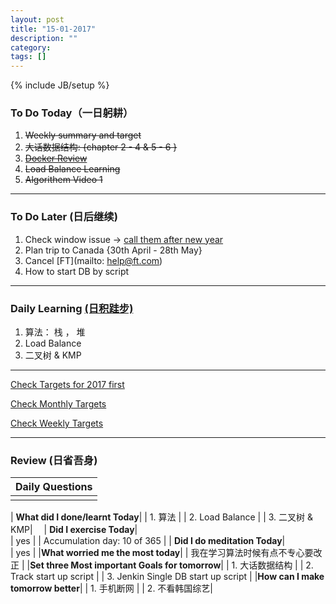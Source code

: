 ```yaml
---
layout: post
title: "15-01-2017"
description: ""
category: 
tags: []
---
```

{% include JB/setup %}

### To Do Today（一日躬耕）

1. <s>Weekly summary and target</s>
2. <s>大话数据结构: {chapter 2 - 4 & 5 - 6 }</s>                          
3. <s>[Docker Review](https://github.com/wsargent/docker-cheat-sheet)</s>
4. <s>Load Balance Learning</s>  
5. <s>Algorithem Video 1 </s> 

---

### To Do Later (日后继续) 

1. Check window issue -> [call them after new year](http://neil526.tripod.com/) 
2. Plan trip to Canada  {30th April - 28th May}
3. Cancel [FT](mailto: help@ft.com)
4. How to start DB by script 

---

### Daily Learning [(日积跬步)](https://yitianxu.github.io/2017/01/05/learning-summary)

1. 算法： 栈 ， 堆  
2. Load Balance 
3. 二叉树 &  KMP 　

---

[Check Targets for 2017 first](https://yitianxu.github.io/2016/12/30/resolution-for-2017)

[Check Monthly Targets](https://yitianxu.github.io/pages/monthly%20targets/Monthly)

[Check Weekly Targets](https://yitianxu.github.io/pages/weekly%20targets/Weekly%20Targets) 

---

### Review (日省吾身)

| Daily Questions                   |                                           
|:----------------------------------|
|                                   |

| **What did I done/learnt Today**| 
| 1. 算法 |
| 2. Load Balance |
| 3. 二叉树 &  KMP|　
| **Did I exercise Today**|          
|  yes   |
| Accumulation day: 10 of 365   |
| **Did I do meditation Today**|          
|  yes   |
|**What worried me the most today**|
| 我在学习算法时候有点不专心要改正                               |
|**Set three Most important Goals for tomorrow**|
| 1. 大话数据结构 |
| 2. Track start up script |
| 3. Jenkin Single DB start up script    |
|**How can I make tomorrow better**|
| 1. 手机断网 |
| 2. 不看韩国综艺|